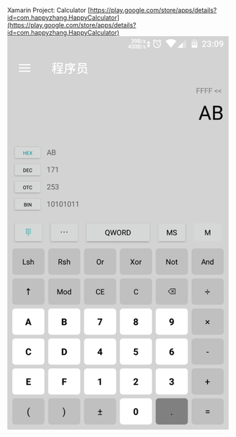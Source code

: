 Xamarin Project: Calculator
[https://play.google.com/store/apps/details?id=com.happyzhang.HappyCalculator](https://play.google.com/store/apps/details?id=com.happyzhang.HappyCalculator)
![screenshot](img/screenshot.png)